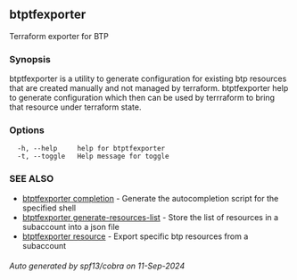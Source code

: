 ## btptfexporter

Terraform exporter for BTP

### Synopsis

btptfexporter is a utility to generate configuration for existing btp resources that are created manually and not managed by terraform. btptfexporter help to generate configuration which then can be used by terrraform to bring that resource under terraform state.
	

### Options

```
  -h, --help     help for btptfexporter
  -t, --toggle   Help message for toggle
```

### SEE ALSO

* [btptfexporter completion](btptfexporter_completion.md)	 - Generate the autocompletion script for the specified shell
* [btptfexporter generate-resources-list](btptfexporter_generate-resources-list.md)	 - Store the list of resources in a subaccount into a json file
* [btptfexporter resource](btptfexporter_resource.md)	 - Export specific btp resources from a subaccount

###### Auto generated by spf13/cobra on 11-Sep-2024
